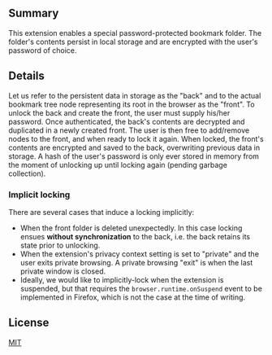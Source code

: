 ## Summary

This extension enables a special password-protected bookmark folder. The folder's contents persist in local storage and are encrypted with the user's password of choice.

## Details
Let us refer to the persistent data in storage as the "back" and to the actual bookmark tree node representing its root in the browser as the "front". To unlock the back and create the front, the user must supply his/her password. Once authenticated, the back's contents are decrypted and duplicated in a newly created front. The user is then free to add/remove nodes to the front, and when ready to lock it again. When locked, the front's contents are encrypted and saved to the back, overwriting previous data in storage. A hash of the user's password is only ever stored in memory from the moment of unlocking up until locking again (pending garbage collection).

### Implicit locking

There are several cases that induce a locking implicitly:
 * When the front folder is deleted unexpectedly. In this case locking ensues __without synchronization__ to the back, i.e. the back retains its state prior to unlocking.
 * When the extension's privacy context setting is set to "private" and the user exits private browsing. A private browsing "exit" is when the last private window is closed.
 * Ideally, we would like to implicitly-lock when the extension is suspended, but that requires the `browser.runtime.onSuspend` event to be implemented in Firefox, which is not the case at the time of writing.

## License

[MIT](LICENSE.txt)
